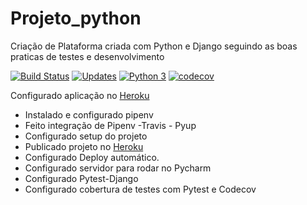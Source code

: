 # Projeto_python
Criação de Plataforma criada com Python e Django seguindo as boas praticas de testes e desenvolvimento

[![Build Status](https://app.travis-ci.com/JosemarBrito/Projeto_python.svg?branch=main)](https://app.travis-ci.com/JosemarBrito/Projeto_python)
[![Updates](https://pyup.io/repos/github/JosemarBrito/Projeto_python/shield.svg)](https://pyup.io/repos/github/JosemarBrito/Projeto_python/)
[![Python 3](https://pyup.io/repos/github/JosemarBrito/Projeto_python/python-3-shield.svg)](https://pyup.io/repos/github/JosemarBrito/Projeto_python/)
[![codecov](https://codecov.io/gh/JosemarBrito/Fenix/branch/main/graph/badge.svg?token=HX7SPKVB7W)](https://codecov.io/gh/JosemarBrito/Fenix)

Configurado aplicação no [Heroku](https://projetofenix.herokuapp.com/)

- Instalado e configurado pipenv
- Feito integração de Pipenv -Travis - Pyup
- Configurado setup do projeto
- Publicado projeto no [Heroku](https://projetofenix.herokuapp.com/)
- Configurado Deploy automático.
- Configurado servidor para rodar no Pycharm
- Configurado Pytest-Django
- Configurado cobertura de testes com Pytest e Codecov